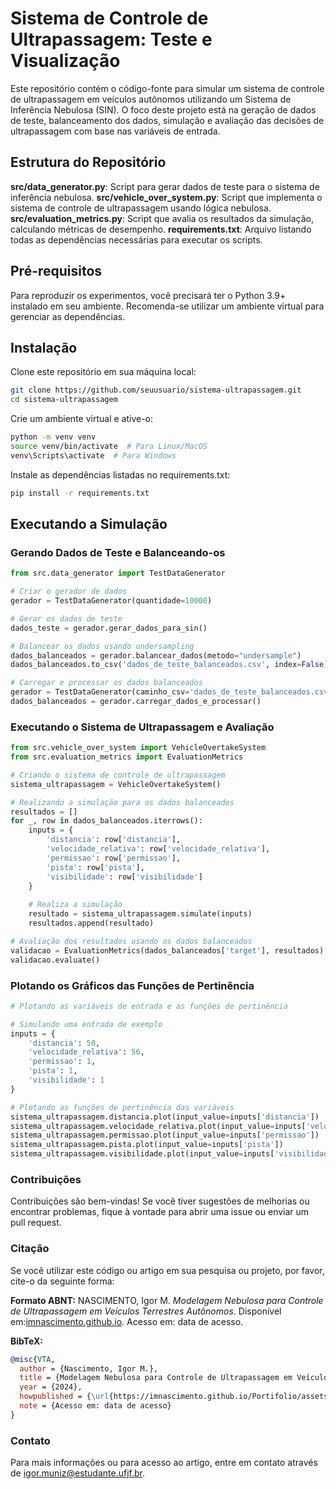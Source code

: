 # Sistema de Controle de Ultrapassagem: Teste e Visualização
Este repositório contém o código-fonte para simular um sistema de controle de ultrapassagem em veículos autônomos utilizando um Sistema de Inferência Nebulosa (SIN). O foco deste projeto está na geração de dados de teste, balanceamento dos dados, simulação e avaliação das decisões de ultrapassagem com base nas variáveis de entrada.

## Estrutura do Repositório
**src/data_generator.py**: Script para gerar dados de teste para o sistema de inferência nebulosa.
**src/vehicle_over_system.py**: Script que implementa o sistema de controle de ultrapassagem usando lógica nebulosa.
**src/evaluation_metrics.py**: Script que avalia os resultados da simulação, calculando métricas de desempenho.
**requirements.txt**: Arquivo listando todas as dependências necessárias para executar os scripts.

## Pré-requisitos
Para reproduzir os experimentos, você precisará ter o Python 3.9+ instalado em seu ambiente. Recomenda-se utilizar um ambiente virtual para gerenciar as dependências.

## Instalação
Clone este repositório em sua máquina local:

```bash
git clone https://github.com/seuusuario/sistema-ultrapassagem.git
cd sistema-ultrapassagem
```

Crie um ambiente virtual e ative-o:

```bash
python -m venv venv
source venv/bin/activate  # Para Linux/MacOS
venv\Scripts\activate  # Para Windows
```

Instale as dependências listadas no requirements.txt:

```bash
pip install -r requirements.txt
```

## Executando a Simulação
### Gerando Dados de Teste e Balanceando-os

```python
from src.data_generator import TestDataGenerator

# Criar o gerador de dados
gerador = TestDataGenerator(quantidade=10000)

# Gerar os dados de teste
dados_teste = gerador.gerar_dados_para_sin()

# Balancear os dados usando undersampling
dados_balanceados = gerador.balancear_dados(metodo="undersample")
dados_balanceados.to_csv('dados_de_teste_balanceados.csv', index=False)

# Carregar e processar os dados balanceados
gerador = TestDataGenerator(caminho_csv='dados_de_teste_balanceados.csv')
dados_balanceados = gerador.carregar_dados_e_processar()
```

### Executando o Sistema de Ultrapassagem e Avaliação

```python
from src.vehicle_over_system import VehicleOvertakeSystem
from src.evaluation_metrics import EvaluationMetrics

# Criando o sistema de controle de ultrapassagem
sistema_ultrapassagem = VehicleOvertakeSystem()

# Realizando a simulação para os dados balanceados
resultados = []
for _, row in dados_balanceados.iterrows():
    inputs = {
        'distancia': row['distancia'],
        'velocidade_relativa': row['velocidade_relativa'],
        'permissao': row['permissao'],
        'pista': row['pista'],
        'visibilidade': row['visibilidade']
    }
    
    # Realiza a simulação
    resultado = sistema_ultrapassagem.simulate(inputs)
    resultados.append(resultado)

# Avaliação dos resultados usando os dados balanceados
validacao = EvaluationMetrics(dados_balanceados['target'], resultados)
validacao.evaluate()
```

### Plotando os Gráficos das Funções de Pertinência

```python
# Plotando as variáveis de entrada e as funções de pertinência

# Simulando uma entrada de exemplo
inputs = {
    'distancia': 50,
    'velocidade_relativa': 56,
    'permissao': 1,
    'pista': 1,
    'visibilidade': 1
}

# Plotando as funções de pertinência das variáveis
sistema_ultrapassagem.distancia.plot(input_value=inputs['distancia'])
sistema_ultrapassagem.velocidade_relativa.plot(input_value=inputs['velocidade_relativa'])
sistema_ultrapassagem.permissao.plot(input_value=inputs['permissao'])
sistema_ultrapassagem.pista.plot(input_value=inputs['pista'])
sistema_ultrapassagem.visibilidade.plot(input_value=inputs['visibilidade'])
```

### Contribuições
Contribuições são bem-vindas! Se você tiver sugestões de melhorias ou encontrar problemas, fique à vontade para abrir uma issue ou enviar um pull request.

###  Citação

Se você utilizar este código ou artigo em sua pesquisa ou projeto, por favor, cite-o da seguinte forma:

**Formato ABNT:**
NASCIMENTO, Igor M. *Modelagem Nebulosa para Controle de Ultrapassagem
em Veículos Terrestres Autônomos*. Disponível em:[imnascimento.github.io](https://imnascimento.github.io/Portifolio/assets/pdf/artigos/UFJF___L%C3%B3gica_Fuzzy_Controle_de_ultrapassagem_de_um_ve%C3%ADculo_terrestre_aut%C3%B4nomo.pdf). Acesso em: data de acesso.

**BibTeX:**
```bibtex
@misc{VTA,
  author = {Nascimento, Igor M.},
  title = {Modelagem Nebulosa para Controle de Ultrapassagem em Veículos Terrestres Autônomos},
  year = {2024},
  howpublished = {\url{https://imnascimento.github.io/Portifolio/assets/pdf/artigos/UFJF___L%C3%B3gica_Fuzzy_Controle_de_ultrapassagem_de_um_ve%C3%ADculo_terrestre_aut%C3%B4nomo.pdf}},
  note = {Acesso em: data de acesso}
}
```

### Contato
Para mais informações ou para acesso ao artigo, entre em contato através de igor.muniz@estudante.ufjf.br.